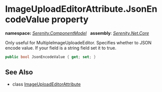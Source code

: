 # ImageUploadEditorAttribute.JsonEncodeValue property
**namespace:** *[Serenity.ComponentModel](../../README.md#serenity.componentmodel-namespace)*   **assembly**: *[Serenity.Net.Core](../../README.md)*

Only useful for MultipleImageUploadeEditor. Specifies whether to JSON encode value. If your field is a string field set it to true.

```csharp
public bool JsonEncodeValue { get; set; }
```

## See Also

* class [ImageUploadEditorAttribute](../ImageUploadEditorAttribute.md)
